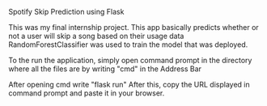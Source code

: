 Spotify Skip Prediction using Flask

This was my final internship project. This app basically predicts whether or not a user will skip a song based on their usage data
RandomForestClassifier was used to train the model that was deployed.

To the run the application, simply open command prompt in the directory where all the files are by writing "cmd" in the Address Bar

After opening cmd write "flask run"
After this, copy the URL displayed in command prompt and paste it in your browser.
